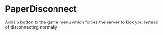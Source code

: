 # PaperDisconnect
Adds a button to the game menu which forces the server to kick you instead of disconnecting normally
